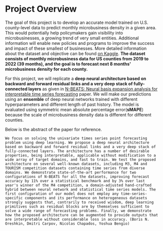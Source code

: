# Project Overview
The goal of this project is to develop an accurate model trained on U.S. county-level data to predict monthly microbusiness density in a given area. This would potentially help policymakers gain visibility into microbusinesses, a growing trend of very small entities. Additional information will enable new policies and programs to improve the success and impact of these smallest of businesses.
More detailed information about the dataset and objective can be found [on Kaggle](https://www.kaggle.com/competitions/godaddy-microbusiness-density-forecasting/overview).
**The dataset consists of monthly microbusiness data for US counties from 2019 to 2022 (39 months), and the goal is to forecast next 8 months' microbusiness density for each county.**


For this project, we will replicate a **deep neural architecture based on backward and forward residual links and a very deep stack of fully-connected layers** as given in [N-BEATS: Neural basis expansion analysis for interpretable time series forecasting](https://arxiv.org/abs/1905.10437) paper. We will make our predictions using an **ensemble** of deep neural networks trained with different hyperparameters and different length of past history. The model is evaluated using symmetric mean absolute percentage error(**sMAPE**) because the scale of microbusiness density data is different for different counties.


Below is the abstract of the paper for reference. 

```We focus on solving the univariate times series point forecasting problem using deep learning. We propose a deep neural architecture based on backward and forward residual links and a very deep stack of fully-connected layers. The architecture has a number of desirable properties, being interpretable, applicable without modification to a wide array of target domains, and fast to train. We test the proposed architecture on several well-known datasets, including M3, M4 and TOURISM competition datasets containing time series from diverse domains. We demonstrate state-of-the-art performance for two configurations of N-BEATS for all the datasets, improving forecast accuracy by 11% over a statistical benchmark and by 3% over last year's winner of the M4 competition, a domain-adjusted hand-crafted hybrid between neural network and statistical time series models. The first configuration of our model does not employ any time-series-specific components and its performance on heterogeneous datasets strongly suggests that, contrarily to received wisdom, deep learning primitives such as residual blocks are by themselves sufficient to solve a wide range of forecasting problems. Finally, we demonstrate how the proposed architecture can be augmented to provide outputs that are interpretable without considerable loss in accuracy. (Boris N. Oreshkin, Dmitri Carpov, Nicolas Chapados, Yoshua Bengio)```
